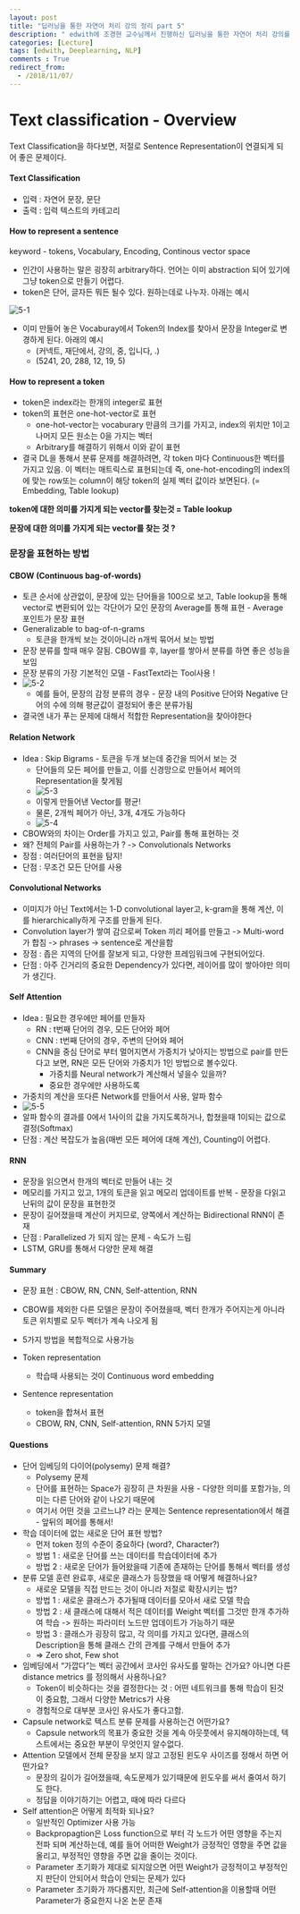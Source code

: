 ```yaml
---
layout: post
title: "딥러닝을 통한 자연어 처리 강의 정리 part 5"
description: " edwith에 조경현 교수님께서 진행하신 딥러닝을 통한 자연어 처리 강의를 정리, Text Classification & Sentence Representation"
categories: [Lecture]
tags: [edwith, Deeplearning, NLP]
comments : True
redirect_from:
  - /2018/11/07/
---
```




# Text classification - Overview

Text Classification을 하다보면, 저절로 Sentence Representation이 연결되게 되어 좋은 문제이다.



#### Text Classification

- 입력 : 자연어 문장, 문단
- 출력 : 입력 텍스트의 카테고리



#### How to represent a sentence

keyword - tokens, Vocabulary, Encoding, Continous vector space

- 인간이 사용하는 말은 굉장히 arbitrary하다. 언어는 이미 abstraction 되어 있기에 그냥 token으로 만들기 어렵다.
- token은 단어, 글자든 뭐든 될수 있다. 원하는데로 나누자. 아래는 예시

![5-1](https://i.imgur.com/oj11BMa.png)

- 이미 만들어 놓은 Vocaburay에서 Token의 Index를 찾아서 문장을 Integer로 변경하게 된다. 아래의 예시
  - (커넥트, 재단에서, 강의, 중, 입니다, .)
  - (5241, 20, 288, 12, 19, 5)



#### How to represent a token

- token은 index라는 한개의 integer로 표현
- token의 표현은 one-hot-vector로 표현
  - one-hot-vector는 vocaburary 만큼의 크기를 가지고, index의 위치만 1이고 나머지 모든 원소는 0을 가지는 벡터
  - Arbitrary를 해결하기 위해서 이와 같이 표현
- 결국 DL을 통해서 분류 문제를 해결하려면, 각 token 마다 Continuous한 벡터를 가지고 있음. 이 벡터는 매트릭스로 표현되는데 즉, one-hot-encoding의 index의에 맞는 row또는 column이 해당 token의 실제 벡터 값이라 보면된다. (= Embedding, Table lookup)



**token에 대한 의미를 가지게 되는 vector를 찾는것 = Table lookup**

**문장에 대한 의미를 가지게 되는 vector를 찾는 것 ?**

 

### 문장을 표현하는 방법

#### CBOW (Continuous bag-of-words)

- 토큰 순서에 상관없이, 문장에 있는 단어들을 100으로 보고, Table lookup을 통해 vector로 변환되어 있는 각단어가 모인 문장의 Average를 통해 표현 - Average 포인트가 문장 표현
- Generalizable to bag-of-n-grams
  - 토큰을 한개씩 보는 것이아니라 n개씩 묶어서 보는 방법
- 문장 분류를 할때 매우 잘됨. CBOW를 후, layer를 쌓아서 분류를 하면 좋은 성능을 보임 
- 문장 분류의 가장 기본적인 모델 - FastText라는 Tool사용 !
- ![5-2](https://i.imgur.com/khauRk7.png)
  - 예를 들어, 문장의 감정 분류의 경우 - 문장 내의 Positive 단어와 Negative 단어의 수에 의해 평균값이 결정되어 좋은 분류가됨
- 결국엔 내가 푸는 문제에 대해서 적합한 Representation을 찾아야한다



#### Relation Network

- Idea : Skip Bigrams - 토큰을 두개 보는데 중간을 띄어서 보는 것
  - 단어들의 모든 페어를 만들고, 이를 신경망으로 만들어서 페어의 Representation을 찾게됨
  - ![5-3](https://i.imgur.com/SjdIf6J.png)
  - 이렇게 만들어낸 Vector를 평균!
  - 물론, 2개씩 페어가 아닌, 3개, 4개도 가능하다
  - ![5-4](https://i.imgur.com/yYX5uyE.png)
- CBOW와의 차이는 Order를 가지고 있고, Pair를 통해 표현하는 것
- 왜? 전체의 Pair를 사용하는가 ? -> Convolutionals Networks
- 장점 : 여러단어의 표현을 탐지!
- 단점 : 무조건 모든 단어를 사용



#### Convolutional Networks

- 이미지가 아닌 Text에서는 1-D convolutional layer고, k-gram을 통해 계산, 이를 hierarchically하게 구조를 만들게 된다.
- Convolution layer가 쌓여 감으로써 Token 끼리 페어를 만들고 -> Multi-word가 합침 -> phrases -> sentence로 계산을함
- 장점 : 좁은 지역의 단어를 잘보게 되고, 다양한 프레임워크에 구현되어있다.
- 단점 : 아주 긴거리의 중요한 Dependency가 있다면, 레이어를 많이 쌓아야만 의미가 생긴다.



#### Self Attention

- Idea : 필요한 경우에만 페어를 만들자
  - RN : t번째 단어의 경우, 모든 단어와 페어
  - CNN : t번째 단어의 경우, 주변의 단어와 페어
  - CNN을 중심 단어로 부터 멀어지면서 가중치가 낮아지는 방법으로 pair를 만든다고 보면, RN은 모든 단어와 가중치가 1인 방법으로 볼수있다.
    - 가중치를 Neural network가 계산해서 넣을수 있을까?
    - 중요한 경우에만 사용하도록
- 가중치의 계산을 또다른 Network를 만들어서 사용, 알파 함수
- ![5-5](https://i.imgur.com/MOs3mjD.png)
- 알파 함수의 결과를 0에서 1사이의 값을 가지도록하거나, 합쳤을때 1이되는 값으로 결정(Softmax)
- 단점 : 계산 복잡도가 높음(매번 모든 페어에 대해 계산), Counting이 어렵다.



#### RNN

- 문장을 읽으면서 한개의 벡터로 만들어 내는 것
- 메모리를 가지고 있고, 1개의 토큰을 읽고 메모리 업데이트를 반복 - 문장을 다읽고 난뒤의 값이 문장을 표현한것
- 문장이 길어졌을때 계산이 커지므로, 양쪽에서 계산하는 Bidirectional RNN이 존재
- 단점 : Parallelized 가 되지 않는 문제 - 속도가 느림
- LSTM, GRU를 통해서 다양한 문제 해결



#### Summary

- 문장 표현 : CBOW, RN, CNN, Self-attention, RNN
- CBOW를 제외한 다른 모델은 문장이 주어졌을때, 벡터 한개가 주어지는게 아니라 토큰 위치별로 모두 벡터가 계속 나오게 됨
- 5가지 방법을 복합적으로 사용가능



- Token representation
  - 학습때 사용되는 것이 Continuous word embedding
- Sentence representation
  - token을 합쳐서 표현
  - CBOW, RN, CNN, Self-attention, RNN 5가지 모델



#### Questions

- 단어 임베딩의 다이어(polysemy) 문제 해결?
  - Polysemy 문제 
  - 단어를 표현하는 Space가 굉장히 큰 차원을 사용 - 다양한 의미를 포함가능, 의미는 다른 단어와 같이 나오기 때문에
  - 여기서 어떤 것을 고르느냐? 라는 문제는 Sentence representation에서 해결 - 앞뒤의 페어를 통해서!
- 학습 데이터에 없는 새로운 단어 표현 방법?
  - 먼저 token 정의 수준이 중요하다 (word?, Character?)
  - 방법 1 : 새로운 단어를 쓰는 데이터를 학습데이터에 추가
  - 방법 2 : 새로운 단어가 들어왔을때 기존에 존재하는 단어를 통해서 벡터를 생성
- 분류 모델 훈련 완료후, 새로운 클래스가 등장했을 때 어떻게 해결하나요?
  - 새로운 모델을 직접 만드는 것이 아니라 저절로 확장시키는 법?
  - 방법 1 : 새로운 클래스가 추가될때 데이터를 모아서 새로 모델 학습
  - 방법 2 : 새 클래스에 대해서 적은 데이터를 Weight 벡터를 그것만 한개 추가하여 학습 -> 원하는 파라미터 노드만 업데이트가 가능하기 때문
  - 방법 3 : 클래스가 굉장히 많고, 각 의미를 가지고 있다면, 클래스의 Description을 통해 클래스 간의 관계를 구해서 만들어 추가
  -  => Zero shot, Few shot
- 임베딩에서 “가깝다”는 벡터 공간에서 코사인 유사도를 말하는 건가요? 아니면 다른 distance metrics 를 정의해서 사용하나요?
  - Token이 비슷하다는 것을 결정한다는 것 : 어떤 네트워크를 통해 학습이 된것이 중요함, 그래서 다양한 Metrics가 사용
  - 경험적으로 대부분 코사인 유사도가 좋다고함.
- Capsule network로 텍스트 분류 문제를 사용하는건 어떤가요?
  - Capsule network의 목표가 중요한 것을 계속 아웃풋에서 유지해야하는데, 텍스트에서는 중요한 부분이 무엇인지 알수없다.
- Attention 모델에서 전체 문장을 보지 않고 고정된 윈도우 사이즈를 정해서 하면 어떤가요?
  - 문장의 길이가 길어졌을때, 속도문제가 있기때문에 윈도우를 써서 줄여서 하기도 한다. 
  - 정답을 이야기하기는 어렵고, 때에 따라 다르다
- Self attention은 어떻게 최적화 되나요?
  - 일반적인 Optimizer 사용 가능
  - Backpropagtion은 Loss function으로 부터 각 노드가 어떤 영향을 주는지 전파 되며 계산하는데, 예를 들어 어떠한 Weight가 긍정적인 영향을 주면 값을 올리고, 부정적인 영향을 주면 값을 줄이는 것이다.
  - Parameter 초기화가 제대로 되지않으면 어떤 Weight가 긍정적이고 부정적인지 판단이 안되어서 학습이 안되는 문제가 있다
  - Parameter 초기화가 까다롭지만, 최근에 Self-attention을 이용할때 어떤 Parameter가 중요한지 나온 논문 존재